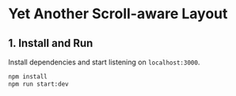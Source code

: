 # Yet Another Scroll-aware Layout

## 1. Install and Run

Install dependencies and start listening on `localhost:3000`.

```bash
npm install
npm run start:dev
```
